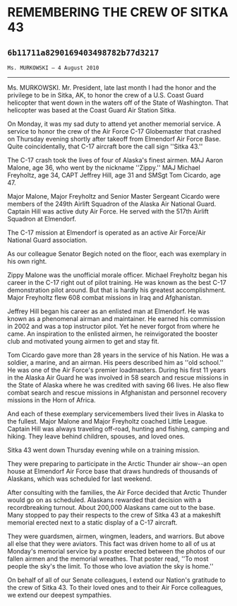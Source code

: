 # REMEMBERING THE CREW OF SITKA 43
## `6b11711a8290169403498782b77d3217`
`Ms. MURKOWSKI — 4 August 2010`

---


Ms. MURKOWSKI. Mr. President, late last month I had the honor and the 
privilege to be in Sitka, AK, to honor the crew of a U.S. Coast Guard 
helicopter that went down in the waters off of the State of Washington. 
That helicopter was based at the Coast Guard Air Station Sitka.

On Monday, it was my sad duty to attend yet another memorial service. 
A service to honor the crew of the Air Force C-17 Globemaster that 
crashed on Thursday evening shortly after takeoff from Elmendorf Air 
Force Base. Quite coincidentally, that C-17 aircraft bore the call sign 
''Sitka 43.''

The C-17 crash took the lives of four of Alaska's finest airmen. MAJ 
Aaron Malone, age 36, who went by the nickname ''Zippy.'' MAJ Michael 
Freyholtz, age 34, CAPT Jeffrey Hill, age 31 and SMSgt Tom Cicardo, age 
47.

Major Malone, Major Freyholtz and Senior Master Sergeant Cicardo were 
members of the 249th Airlift Squadron of the Alaska Air National Guard. 
Captain Hill was active duty Air Force. He served with the 517th 
Airlift Squadron at Elmendorf.

The C-17 mission at Elmendorf is operated as an active Air Force/Air 
National Guard association.

As our colleague Senator Begich noted on the floor, each was 
exemplary in his own right.

Zippy Malone was the unofficial morale officer. Michael Freyholtz 
began his career in the C-17 right out of pilot training. He was known 
as the best C-17 demonstration pilot around. But that is hardly his 
greatest accomplishment. Major Freyholtz flew 608 combat missions in 
Iraq and Afghanistan.

Jeffrey Hill began his career as an enlisted man at Elmendorf. He was 
known as a phenomenal airman and maintainer. He earned his commission 
in 2002 and was a top instructor pilot. Yet he never forgot from where 
he came. An inspiration to the enlisted airmen, he reinvigorated the 
booster club and motivated young airmen to get and stay fit.

Tom Cicardo gave more than 28 years in the service of his Nation. He 
was a soldier, a marine, and an airman. His peers described him as 
''old school.'' He was one of the Air Force's premier loadmasters. 
During his first 11 years in the Alaska Air Guard he was involved in 58 
search and rescue missions in the State of Alaska where he was credited 
with saving 66 lives. He also flew combat search and rescue missions in 
Afghanistan and personnel recovery missions in the Horn of Africa.

And each of these exemplary servicemembers lived their lives in 
Alaska to the fullest. Major Malone and Major Freyholtz coached Little 
League. Captain Hill was always traveling off-road, hunting and 
fishing, camping and hiking. They leave behind children, spouses, and 
loved ones.

Sitka 43 went down Thursday evening while on a training mission.


They were preparing to participate in the Arctic Thunder air show--an 
open house at Elmendorf Air Force base that draws hundreds of thousands 
of Alaskans, which was scheduled for last weekend.

After consulting with the families, the Air Force decided that Arctic 
Thunder would go on as scheduled. Alaskans rewarded that decision with 
a recordbreaking turnout. About 200,000 Alaskans came out to the base. 
Many stopped to pay their respects to the crew of Sitka 43 at a 
makeshift memorial erected next to a static display of a C-17 aircraft.

They were guardsmen, airmen, wingmen, leaders, and warriors. But 
above all else that they were aviators. This fact was driven home to 
all of us at Monday's memorial service by a poster erected between the 
photos of our fallen airmen and the memorial wreathes. That poster 
read, ''To most people the sky's the limit. To those who love aviation 
the sky is home.''

On behalf of all of our Senate colleagues, I extend our Nation's 
gratitude to the crew of Sitka 43. To their loved ones and to their Air 
Force colleagues, we extend our deepest sympathies.
